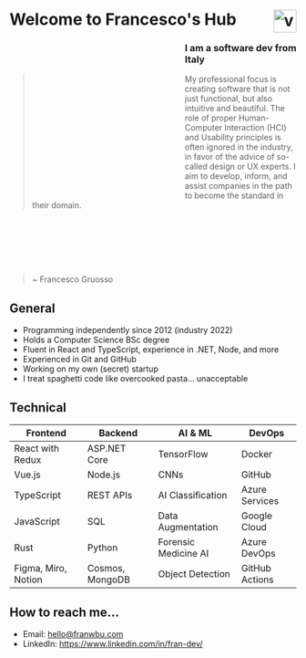 # Welcome to Francesco's Hub <img src="https://cdn-icons-png.flaticon.com/512/25/25231.png" alt="vintage space GIF by US National Archives"  align="right" style="width: 40px;">

 <!--<img src="https://media1.giphy.com/media/3ov9jNziFTMfzSumAw/giphy.gif?cid=ecf05e47fpfvq59hnjlyn7xiles4gef7xsflcot3m1lqu7lo&amp;rid=giphy.gif&amp;ct=g" alt="vintage space GIF by US National Archives"  align="left" style="width: 90px; opacity: 0;"> -->
  <img src="https://media2.giphy.com/media/v1.Y2lkPTc5MGI3NjExNnV6eDdxN2hmczJxZDBhMnR4MGszMzRpdXluazRjN2NiczExcGE3aiZlcD12MV9pbnRlcm5hbF9naWZfYnlfaWQmY3Q9Zw/br99SojJZ5rlfSYset/giphy.gif" alt="vintage space GIF by US National Archives"  align="left" style="width: 305px; height: 281.25px; opacity: 0;">

### I am a software dev from Italy
> My professional focus is creating software that is not just functional, but also intuitive and beautiful. The role of proper Human-Computer Interaction (HCI) and Usability principles is often ignored in the industry, in favor of the advice of so-called design or UX experts. I aim to develop, inform, and assist companies in the path to become the standard in their domain.
<br />
<br />
<br />
<br />
<br />

> ~ Francesco Gruosso

<!-- > I focus on the fundamentals: _"Does this feel natural to use?"_, _"Who might struggle here, and why?"_, _"How do we hide complexity without dumbing it down?"_.  -->

<!-- ### Development, Research, iUX -->

## General
- Programming independently since 2012 (industry 2022)
- Holds a Computer Science BSc degree
- Fluent in React and TypeScript, experience in .NET, Node, and more
- Experienced in Git and GitHub
- Working on my own (secret) startup
- I treat spaghetti code like overcooked pasta... unacceptable

## Technical
| **Frontend**          | **Backend**       | **AI & ML**            | **DevOps**           |
|-----------------------|-------------------|------------------------|----------------------|
| React with Redux      | ASP.NET Core      | TensorFlow             | Docker               |
| Vue.js                | Node.js           | CNNs                   | GitHub               |
| TypeScript            | REST APIs         | AI Classification      | Azure Services       |
| JavaScript            | SQL               | Data Augmentation      | Google Cloud         |
| Rust                  | Python            | Forensic Medicine AI   | Azure DevOps         |
| Figma, Miro, Notion   | Cosmos, MongoDB   | Object Detection       | GitHub Actions       |


## How to reach me...

- Email: [hello@franwbu.com](hello@franwbu.com) 
- LinkedIn: https://www.linkedin.com/in/fran-dev/


<!--
**FrancescoCoding/FrancescoCoding** is a ✨ _special_ ✨ repository because its `README.md` (this file) appears on your GitHub profile.

Here are some ideas to get you started:

- 🔭 I’m currently working on ...
- 🌱 I’m currently learning ...
- 👯 I’m looking to collaborate on ...
- 🤔 I’m looking for help with ...
- 💬 Ask me about ...
- 📫 How to reach me: ...
- 😄 Pronouns: ...
- ⚡ Fun fact: ...
-->

